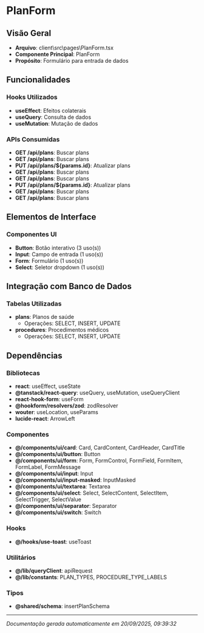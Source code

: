 # PlanForm

## Visão Geral
- **Arquivo**: client\src\pages\PlanForm.tsx
- **Componente Principal**: PlanForm
- **Propósito**: Formulário para entrada de dados

## Funcionalidades

### Hooks Utilizados
- **useEffect**: Efeitos colaterais
- **useQuery**: Consulta de dados
- **useMutation**: Mutação de dados

### APIs Consumidas
- **GET /api/plans**: Buscar plans
- **GET /api/plans**: Buscar plans
- **PUT /api/plans/${params.id}**: Atualizar plans
- **GET /api/plans**: Buscar plans
- **GET /api/plans**: Buscar plans
- **PUT /api/plans/${params.id}**: Atualizar plans
- **GET /api/plans**: Buscar plans
- **GET /api/plans**: Buscar plans

## Elementos de Interface

### Componentes UI
- **Button**: Botão interativo (3 uso(s))
- **Input**: Campo de entrada (1 uso(s))
- **Form**: Formulário (1 uso(s))
- **Select**: Seletor dropdown (1 uso(s))

## Integração com Banco de Dados

### Tabelas Utilizadas
- **plans**: Planos de saúde
  - Operações: SELECT, INSERT, UPDATE
- **procedures**: Procedimentos médicos
  - Operações: SELECT, INSERT, UPDATE



## Dependências

### Bibliotecas
- **react**: useEffect, useState
- **@tanstack/react-query**: useQuery, useMutation, useQueryClient
- **react-hook-form**: useForm
- **@hookform/resolvers/zod**: zodResolver
- **wouter**: useLocation, useParams
- **lucide-react**: ArrowLeft

### Componentes
- **@/components/ui/card**: Card, CardContent, CardHeader, CardTitle
- **@/components/ui/button**: Button
- **@/components/ui/form**: Form, FormControl, FormField, FormItem, FormLabel, FormMessage
- **@/components/ui/input**: Input
- **@/components/ui/input-masked**: InputMasked
- **@/components/ui/textarea**: Textarea
- **@/components/ui/select**: Select, SelectContent, SelectItem, SelectTrigger, SelectValue
- **@/components/ui/separator**: Separator
- **@/components/ui/switch**: Switch

### Hooks
- **@/hooks/use-toast**: useToast

### Utilitários
- **@/lib/queryClient**: apiRequest
- **@/lib/constants**: PLAN_TYPES, PROCEDURE_TYPE_LABELS

### Tipos
- **@shared/schema**: insertPlanSchema

---
*Documentação gerada automaticamente em 20/09/2025, 09:39:32*